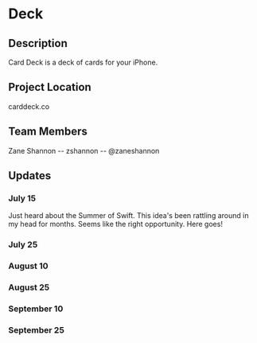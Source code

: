 # Deck

## Description

Card Deck is a deck of cards for your iPhone.

## Project Location

carddeck.co

## Team Members

Zane Shannon -- zshannon -- @zaneshannon


## Updates

### July 15
Just heard about the Summer of Swift. This idea's been rattling around in my head for months. Seems like the right opportunity. Here goes!

### July 25

### August 10

### August 25

### September 10

### September 25

